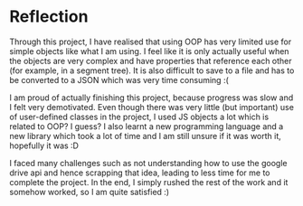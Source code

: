 # Reflection

Through this project, I have realised that using OOP has very limited use for simple objects like what I am using. I feel like it is only actually useful when the objects are very complex and have properties that reference each other (for example, in a segment tree). It is also difficult to save to a file and has to be converted to a JSON which was very time consuming :(

I am proud of actually finishing this project, because progress was slow and I felt very demotivated. Even though there was very little (but important) use of user-defined classes in the project, I used JS objects a lot which is related to OOP? I guess? I also learnt a new programming language and a new library which took a lot of time and I am still unsure if it was worth it, hopefully it was :D

I faced many challenges such as not understanding how to use the google drive api and hence scrapping that idea, leading to less time for me to complete the project. In the end, I simply rushed the rest of the work and it somehow worked, so I am quite satisfied :)